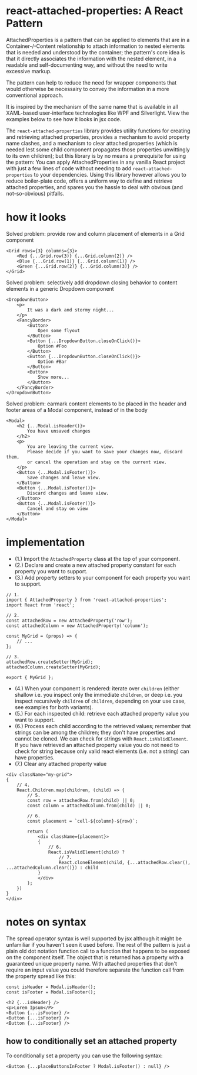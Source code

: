 # react-attached-properties: A React Pattern

AttachedProperties is a pattern that can be applied to elements that are in a Container-/-Content relationship to attach information to nested elements that is needed and understood by the container; the pattern's core idea is that it directly associates the information with the nested element, in a readable and self-documenting way, and without the need to write excessive markup.

The pattern can help to reduce the need for wrapper components that would otherwise be necessairy to convey the information in a more conventional approach.

It is inspired by the mechanism of the same name that is available in all XAML-based user-interface technologies like WPF and Silverlight.
View the examples below to see how it looks in jsx code.

The `react-attached-properties` library provides utility functions for creating and retrieving attached properties, provides a mechanism to avoid property name clashes, and a mechanism to clear attached properties (which is needed lest some child component propagates those properties unwittingly to its own children); but this library is by no means a prerequisite for using the pattern: You can apply AttachedProperties in any vanilla React project with just a few lines of code without needing to add `react-attached-properties` to your dependencies. Using this library however allows you to reduce boiler-plate code, offers a uniform way to define and retrieve attached properties, and spares you the hassle to deal with obvious (and not-so-obvious) pitfalls.

# how it looks

Solved problem: provide row and column placement of elements in a Grid component
```
<Grid rows={3} columns={3}>
    <Red {...Grid.row(3)} {...Grid.column(2)} />
    <Blue {...Grid.row(1)} {...Grid.column(1)} />
    <Green {...Grid.row(2)} {...Grid.column(3)} />
</Grid>
```

Solved problem: selectively add dropdown closing behavior to content elements in a generic Dropdown component
```
<DropdownButton>
    <p>
        It was a dark and stormy night...
    </p>
    <FancyBorder>
        <Button>
            Open some flyout
        </Button>
        <Button {...DropdownButton.closeOnClick()}>
            Option #Foo
        </Button>
        <Button {...DropdownButton.closeOnClick()}>
            Option #Bar
        </Button>
        <Button>
            Show more...
        </Button>
    </FancyBorder>
</DropdownButton>
```

Solved problem: earmark content elements to be placed in the header and footer areas of a Modal component, instead of in the body
```
<Modal>
    <h2 {...Modal.isHeader()}>
        You have unsaved changes
    </h2>
    <p>
        You are leaving the current view.
        Please decide if you want to save your changes now, discard them,
        or cancel the operation and stay on the current view.
    </p>
    <Button {...Modal.isFooter()}>
        Save changes and leave view.
    </Button>
    <Button {...Modal.isFooter()}>
        Discard changes and leave view.
    </Button>
    <Button {...Modal.isFooter()}>
        Cancel and stay on view
    </Button>
</Modal>
```

# implementation

- (1.) Import the `AttachedProperty` class at the top of your component.
- (2.) Declare and create a new attached property constant for each property you want to support.
- (3.) Add property setters to your component for each property you want to support.
```
// 1.
import { AttachedProperty } from 'react-attached-properties';
import React from 'react';

// 2.
const attachedRow = new AttachedProperty('row');
const attachedColumn = new AttachedProperty('column');

const MyGrid = (props) => {
    // ...
};

// 3.
attachedRow.createSetter(MyGrid);
attachedColumn.createSetter(MyGrid);

export { MyGrid };
```

- (4.) When your component is rendered: iterate over `children` (either shallow i.e. you inspect only the immediate `children`, or deep i.e. you inspect recursively `children` of `children`, depending on your use case, see examples for both variants).
- (5.) For each inspected child: retrieve each attached property value you want to support.
- (6.) Process each child according to the retrieved values; remember that strings can be among the children; they don't have properties and cannot be cloned. We can check for strings with `React.isValidElement`. If you have retrieved an attached property value you do not need to check for string because only valid react elements (i.e. not a string) can have properties.
- (7.) Clear any attached property value
```
<div className="my-grid">
{
    // 4.
    React.Children.map(children, (child) => {
        // 5.
        const row = attachedRow.from(child) || 0;
        const column = attachedColumn.from(child) || 0;

        // 6.
        const placement = `cell-${column}-${row}`;

        return (
            <div className={placement}>
            {
                // 6.
                React.isValidElement(child) ?
                    // 7.
                    React.cloneElement(child, {...attachedRow.clear(), ...attachedColumn.clear()}) : child
            }
            </div>
        );
    })
}
</div>
```

# notes on syntax

The spread operator syntax is well supported by jsx although it might be unfamiliar if you haven't seen it used before.
The rest of the pattern is just a plain old dot notation function call to a function that happens to be exposed on the component itself. The object that is returned has a property with a guaranteed unique property name.
With attached properties that don't require an input value you could therefore separate the function call from the property spread like this:
```
const isHeader = Modal.isHeader();
const isFooter = Modal.isFooter();

<h2 {...isHeader} />
<p>Lorem Ipsum</P>
<Button {...isFooter} />
<Button {...isFooter} />
<Button {...isFooter} />
```

## how to conditionally set an attached property

To conditionally set a property you can use the following syntax:
```
<Button {...placeButtonsInFooter ? Modal.isFooter() : null} />
```
